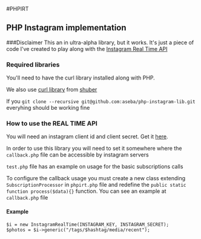 #PHPIRT
## PHP Instagram implementation

###Disclaimer
This an in ultra-alpha library, but it works. It's just a piece of code I've created to play along with the [Instagram Real Time API](http://instagram.com/developer/realtime/)

### Required libraries
You'll need to have the curl library installed along with PHP.

We also use [curl library](https://github.com/shuber/curl) from [shuber](https://github.com/shuber)

If you `git clone --recursive git@github.com:aseba/php-instagram-lib.git` everyhing should be working fine

### How to use the REAL TIME API

You will need an instagram client id and client secret. Get it [here](http://instagr.am/developer/manage/).

In order to use this library you will need to set it somewhere where the `callback.php` file can be accessible by instagram servers

`test.php` file has an example on usage for the basic subscriptions calls

To configure the callback usage you must create a new class extending `SubscriptionProcessor` in `phpirt.php` file and redefine the `public static function process($data){}` function. You can see an example at `callback.php` file

#### Example
```
$i = new InstagramRealTime(INSTAGRAM_KEY, INSTAGRAM_SECRET);
$photos = $i->generic("/tags/$hashtag/media/recent");
```